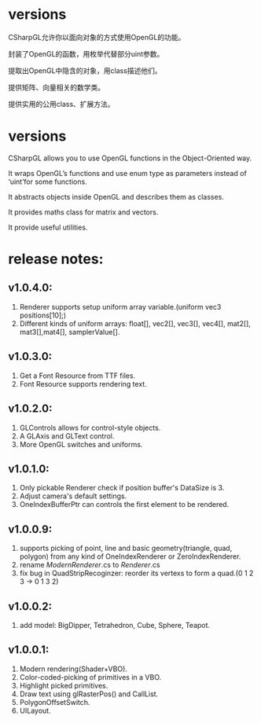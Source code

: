 ﻿# versions
CSharpGL允许你以面向对象的方式使用OpenGL的功能。

封装了OpenGL的函数，用枚举代替部分uint参数。

提取出OpenGL中隐含的对象，用class描述他们。

提供矩阵、向量相关的数学类。

提供实用的公用class、扩展方法。

# versions
CSharpGL allows you to use OpenGL functions in the Object-Oriented way.

It wraps OpenGL’s functions and use enum type as parameters instead of ‘uint’for some functions.

It abstracts objects inside OpenGL and describes them as classes.

It provides maths class for matrix and vectors.

It provide useful utilities.

# release notes:
## v1.0.4.0:
1. Renderer supports setup uniform array variable.(uniform vec3 positions[10];)
2. Different kinds of uniform arrays: float[], vec2[], vec3[], vec4[], mat2[], mat3[],mat4[], samplerValue[].

## v1.0.3.0:
1. Get a Font Resource from TTF files.
2. Font Resource supports rendering text.

## v1.0.2.0:
1. GLControls allows for control-style objects.
2. A GLAxis and GLText control.
3. More OpenGL switches and uniforms.

## v1.0.1.0:
1. Only pickable Renderer check if position buffer's DataSize is 3.
2. Adjust camera's default settings.
3. OneIndexBufferPtr can controls the first element to be rendered.

## v1.0.0.9:
1. supports picking of point, line and basic geometry(triangle, quad, polygon) from any kind of OneIndexRenderer or ZeroIndexRenderer.
2. rename *ModernRenderer*.cs to *Renderer*.cs
3. fix bug in QuadStripRecoginzer: reorder its vertexs to form a quad.(0 1 2 3 -> 0 1 3 2)

## v1.0.0.2:
1. add model: BigDipper, Tetrahedron, Cube, Sphere, Teapot.

## v1.0.0.1:
1. Modern rendering(Shader+VBO).
2. Color-coded-picking of primitives in a VBO.
3. Highlight picked primitives.
4. Draw text using glRasterPos() and CallList.
5. PolygonOffsetSwitch.
6. UILayout.

